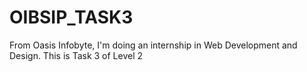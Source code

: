 # OIBSIP_TASK3
From Oasis Infobyte, I'm doing an internship in Web Development and Design. This is Task 3 of Level 2
